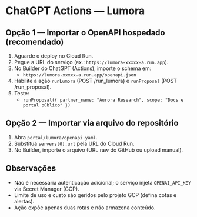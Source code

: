 # ChatGPT Actions — Lumora

## Opção 1 — Importar o OpenAPI hospedado (recomendado)
1. Aguarde o deploy no Cloud Run.
2. Pegue a URL do serviço (ex.: `https://lumora-xxxxx-a.run.app`).
3. No Builder do ChatGPT (Actions), importe o schema em:
   - `https://lumora-xxxxx-a.run.app/openapi.json`
4. Habilite a ação `runLumora` (POST /run_lumora) e `runProposal` (POST /run_proposal).
5. Teste:
   - `runProposal({ partner_name: "Aurora Research", scope: "Docs e portal público" })`

## Opção 2 — Importar via arquivo do repositório
1. Abra `portal/lumora/openapi.yaml`.
2. Substitua `servers[0].url` pela URL do Cloud Run.
3. No Builder, importe o arquivo (URL raw do GitHub ou upload manual).

## Observações
- Não é necessária autenticação adicional; o serviço injeta `OPENAI_API_KEY` via Secret Manager (GCP).
- Limite de uso e custo são geridos pelo projeto GCP (defina cotas e alertas).
- Ação expõe apenas duas rotas e não armazena conteúdo.
